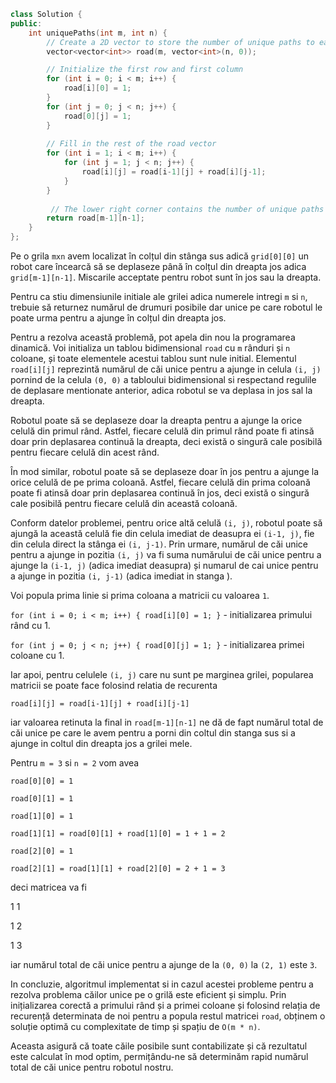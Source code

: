 ```cpp
class Solution {
public:
    int uniquePaths(int m, int n) {
        // Create a 2D vector to store the number of unique paths to each cell
        vector<vector<int>> road(m, vector<int>(n, 0));

        // Initialize the first row and first column
        for (int i = 0; i < m; i++) {
            road[i][0] = 1;
        }
        for (int j = 0; j < n; j++) {
            road[0][j] = 1;
        }
        
        // Fill in the rest of the road vector
        for (int i = 1; i < m; i++) {
            for (int j = 1; j < n; j++) {
                road[i][j] = road[i-1][j] + road[i][j-1];
            }
        }
        
         // The lower right corner contains the number of unique paths
        return road[m-1][n-1];
    }
};
```


Pe o grila `mxn` avem localizat în colțul din stânga sus adică `grid[0][0]` un robot care încearcă să se deplaseze până în colțul din dreapta jos adica `grid[m-1][n-1]`.
Miscarile acceptate pentru robot sunt în jos sau la dreapta.

Pentru ca stiu dimensiunile initiale ale grilei adica numerele intregi `m` si `n`, trebuie să returnez numărul de drumuri posibile dar unice pe care robotul le poate urma pentru a ajunge în colțul din dreapta jos.

Pentru a rezolva această problemă, pot apela din nou la programarea dinamică. Voi initializa un tablou bidimensional `road` cu `m` rânduri și `n` coloane, și toate elementele acestui tablou sunt nule initial.
Elementul `road[i][j]` reprezintă numărul de căi unice pentru a ajunge in celula `(i, j)` pornind de la celula `(0, 0)` a tabloului bidimensional si respectand regulile de deplasare mentionate anterior, adica robotul se va deplasa in jos sal la dreapta.

Robotul poate să se deplaseze doar la dreapta pentru a ajunge la orice celulă din primul rând. Astfel, fiecare celulă din primul rând poate fi atinsă doar prin deplasarea continuă la dreapta, deci există o singură cale posibilă pentru fiecare celulă din acest rând.

În mod similar, robotul poate să se deplaseze doar în jos pentru a ajunge la orice celulă de pe prima coloană. Astfel, fiecare celulă din prima coloană poate fi atinsă doar prin deplasarea continuă în jos, deci există o singură cale posibilă pentru fiecare celulă din această coloană.

Conform datelor problemei, pentru orice altă celulă `(i, j)`, robotul poate să ajungă la această celulă fie din celula imediat de deasupra ei `(i-1, j)`, fie din celula direct la stânga ei `(i, j-1)`. Prin urmare, numărul de căi unice pentru a ajunge in pozitia `(i, j)` va fi suma numărului de căi unice pentru a ajunge la `(i-1, j)` (adica imediat deasupra) și numarul de cai unice pentru a ajunge in pozitia `(i, j-1)` (adica imediat in stanga ).

Voi popula prima linie si prima coloana a matricii cu valoarea `1`.

`for (int i = 0; i < m; i++) { road[i][0] = 1; }` - initializarea primului rând cu 1.

`for (int j = 0; j < n; j++) { road[0][j] = 1; }` - initializarea primei coloane cu 1.

Iar apoi, pentru celulele `(i, j)` care nu sunt pe marginea grilei, popularea matricii se poate face folosind relatia de recurenta 

`road[i][j] = road[i-1][j] + road[i][j-1]` 

iar valoarea retinuta la final in `road[m-1][n-1]` ne dă de fapt numărul total de căi unice pe care le avem pentru a porni din coltul din stanga sus si a ajunge in coltul din dreapta jos a grilei mele.

Pentru `m = 3` si `n = 2` vom avea

`road[0][0] = 1`

`road[0][1] = 1`

`road[1][0] = 1`

`road[1][1] = road[0][1] + road[1][0] = 1 + 1 = 2`

`road[2][0] = 1`

`road[2][1] = road[1][1] + road[2][0] = 2 + 1 = 3`

deci matricea va fi

1 1

1 2

1 3

iar numărul total de căi unice pentru a ajunge de la `(0, 0)` la `(2, 1)` este `3`.


In concluzie, algoritmul implementat si in cazul acestei probleme pentru a rezolva problema căilor unice pe o grilă este eficient și simplu. Prin inițializarea corectă a primului rând și a primei coloane și folosind relația de recurență determinata de noi pentru a popula restul matricei `road`, obținem o soluție optimă cu complexitate de timp și spațiu de `O(m * n)`.

Aceasta asigură că toate căile posibile sunt contabilizate și că rezultatul este calculat în mod optim, permițându-ne să determinăm rapid numărul total de căi unice pentru robotul nostru.
